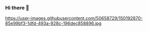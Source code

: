 ### Hi there 👋
https://user-images.githubusercontent.com/50658729/150192870-85e99bf3-1dfd-493a-928c-196dec858896.jpg
<!--
**mikefernandz/mikefernandz** is a ✨ _special_ ✨ repository because its `README.md` (this file) appears on your GitHub profile.

Here are some ideas to get you started:

- 🔭 I’m currently working on ...
- 🌱 I’m currently learning ...
- 👯 I’m looking to collaborate on ...
- 🤔 I’m looking for help with ...
- 💬 Ask me about ...
- 📫 How to reach me: ...
- 😄 Pronouns: ...
- ⚡ Fun fact: ...
-->
